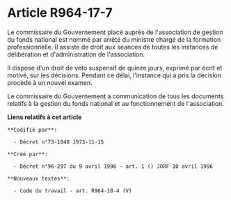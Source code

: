 # Article R964-17-7

Le commissaire du Gouvernement placé auprès de l'association de gestion du fonds national est nommé par arrêté du ministre
chargé de la formation professionnelle. Il assiste de droit aux séances de toutes les instances de délibération et
d'administration de l'association.

Il dispose d'un droit de veto suspensif de quinze jours, exprimé par écrit et motivé, sur les décisions. Pendant ce délai,
l'instance qui a pris la décision procède à un nouvel examen.

Le commissaire du Gouvernement a communication de tous les documents relatifs à la gestion du fonds national et au
fonctionnement de l'association.

**Liens relatifs à cet article**

	**Codifié par**:

	  - Décret n°73-1048 1973-11-15

	**Créé par**:

	  - Décret n°96-297 du 9 avril 1996 - art. 1 () JORF 10 avril 1996

	**Nouveaux textes**:

	  - Code du travail - art. R964-18-4 (V)
